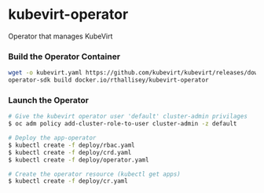 # kubevirt-operator
Operator that manages KubeVirt

### Build the Operator Container
```bash
wget -o kubevirt.yaml https://github.com/kubevirt/kubevirt/releases/download/v0.6.4/kubevirt.yaml
operator-sdk build docker.io/rthallisey/kubevirt-operator
```

### Launch the Operator
```bash
# Give the kubevirt operator user 'default' cluster-admin privilages
$ oc adm policy add-cluster-role-to-user cluster-admin -z default

# Deploy the app-operator
$ kubectl create -f deploy/rbac.yaml
$ kubectl create -f deploy/crd.yaml
$ kubectl create -f deploy/operator.yaml

# Create the operator resource (kubectl get apps)
$ kubectl create -f deploy/cr.yaml
```
